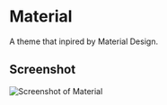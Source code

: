 Material
========

A theme that inpired by Material Design.

## Screenshot

![Screenshot of Material](https://raw.githubusercontent.com/bcse/tw5-material-theme/gh-pages/screenshot.png)
